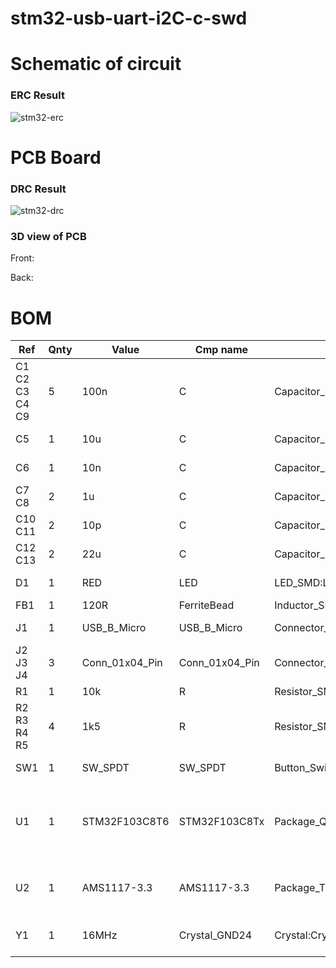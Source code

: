# stm32-usb-uart-i2C-c-swd
# Schematic of circuit

### ERC Result
![stm32-erc](https://github.com/anilv8/stm32-usb-uart-i2c-swd/assets/81171588/e754d8cd-73cd-46c9-8e1e-9053cf024656)

# PCB Board

### DRC Result
![stm32-drc](https://github.com/anilv8/stm32-usb-uart-i2c-swd/assets/81171588/7635af0a-f724-41aa-9d86-54b24afc4f18)

### 3D view of PCB
Front:

Back:

# BOM
| Ref | Qnty | Value | Cmp name | Footprint | Description | Vendor | DNP |
| ----- | ----- | ----- | ----- | ----- | ----- | ----- | ----- |
| C1 C2 C3 C4 C9 | 5 | 100n | C | Capacitor_SMD:C_0402_1005Metric | Unpolarized capacitor |  | |
| C5 | 1 | 10u | C | Capacitor_SMD:C_0603_1608Metric | Unpolarized capacitor | | |
| C6 | 1 | 10n | C | Capacitor_SMD:C_0402_1005Metric | Unpolarized capacitor | | |
| C7 C8 | 2 | 1u | C | Capacitor_SMD:C_0402_1005Metric | Unpolarized capacitor | | |
| C10 C11 | 2 | 10p | C | Capacitor_SMD:C_0402_1005Metric | Unpolarized capacitor | | |
| C12 C13 | 2 | 22u | C | Capacitor_SMD:C_0805_2012Metric | Unpolarized capacitor | | |
| D1 | 1 | RED| LED | LED_SMD:LED_0603_1608Metric | Light emitting diode | | |
| FB1 | 1 | 120R | FerriteBead | Inductor_SMD:L_0603_1608Metric | Ferrite bead | | |
| J1 | 1 | USB_B_Micro | USB_B_Micro | Connector_USB:USB_Micro-B_Wuerth_629105150521 | USB Micro Type B connector | | |
| J2 J3 J4 | 3 | Conn_01x04_Pin| Conn_01x04_Pin | Connector_PinHeader_2.54mm:PinHeader_1x04_P2.54mm_Vertical | Generic connector, single row, 01x04, script generated | | |
| R1 | 1 | 10k | R | Resistor_SMD:R_0402_1005Metric | Resistor | | |
| R2 R3 R4 R5 | 4 | 1k5 | R | Resistor_SMD:R_0402_1005Metric | Resistor | | |
| SW1 | 1 | SW_SPDT | SW_SPDT | Button_Switch_SMD:SW_SPDT_PCM12 | Switch, single pole double throw | | |
| U1 | 1 | STM32F103C8T6 | STM32F103C8Tx | Package_QFP:LQFP-48_7x7mm_P0.5mm | STMicroelectronics Arm Cortex-M3 MCU, 64KB flash, 20KB RAM, 72 MHz, 2.0-3.6V, 37 GPIO, LQFP48  | | |
| U2 | 1 | AMS1117-3.3 | AMS1117-3.3 | Package_TO_SOT_SMD:SOT-223-3_TabPin2 | 1A Low Dropout regulator, positive, 3.3V fixed output, SOT-223 | | |
| Y1 | 1 | 16MHz | Crystal_GND24 | Crystal:Crystal_SMD_3225-4Pin_3.2x2.5mm |Four pin crystal, GND on pins 2 and 4 | | |
